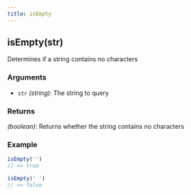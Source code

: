 ```yaml
---
title: isEmpty
---
```


## isEmpty(str)

Determines if a string contains no characters


### Arguments
* `str` *(string)*: The string to query

### Returns
*(boolean)*: Returns whether the string contains no characters


### Example
```js
isEmpty('')
// => true

isEmpty(' ')
// => false
```
